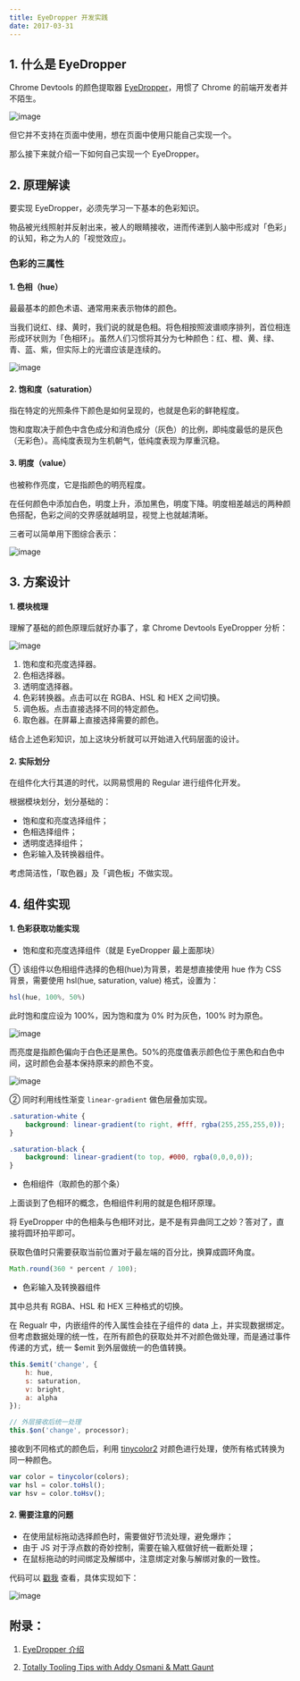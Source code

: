 ```yaml
---
title: EyeDropper 开发实践
date: 2017-03-31
---
```


## 1. 什么是 EyeDropper

Chrome Devtools 的颜色提取器 [EyeDropper](https://developers.google.com/web/tools/chrome-devtools/inspect-styles/edit-styles)，用惯了 Chrome 的前端开发者并不陌生。

<!-- more -->

![image](https://7xidng.com1.z0.glb.clouddn.com/eyedropper.jpg)

但它并不支持在页面中使用，想在页面中使用只能自己实现一个。

那么接下来就介绍一下如何自己实现一个 EyeDropper。

## 2. 原理解读

要实现 EyeDropper，必须先学习一下基本的色彩知识。

物品被光线照射并反射出来，被人的眼睛接收，进而传递到人脑中形成对「色彩」的认知，称之为人的「视觉效应」。

### 色彩的三属性

#### 1. 色相（hue）

最最基本的颜色术语、通常用来表示物体的颜色。

当我们说红、绿、黄时，我们说的就是色相。将色相按照波谱顺序排列，首位相连形成环状则为「色相环」。虽然人们习惯将其分为七种颜色：红、橙、黄、绿、青、蓝、紫，但实际上的光谱应该是连续的。

![image](https://7xidng.com1.z0.glb.clouddn.com/hue.png)

#### 2. 饱和度（saturation）

指在特定的光照条件下颜色是如何呈现的，也就是色彩的鲜艳程度。

饱和度取决于颜色中含色成分和消色成分（灰色）的比例，即纯度最低的是灰色（无彩色）。高纯度表现为生机朝气，低纯度表现为厚重沉稳。

#### 3. 明度（value）

也被称作亮度，它是指颜色的明亮程度。

在任何颜色中添加白色，明度上升，添加黑色，明度下降。明度相差越远的两种颜色搭配，色彩之间的交界感就越明显，视觉上也就越清晰。

三者可以简单用下图综合表示：

![image](https://7xidng.com1.z0.glb.clouddn.com/colorful.jpg)

## 3. 方案设计

#### 1. 模块梳理

理解了基础的颜色原理后就好办事了，拿 Chrome Devtools EyeDropper 分析：

![image](https://7xidng.com1.z0.glb.clouddn.com/eytedropperDetail.png)

1. 饱和度和亮度选择器。
2. 色相选择器。
3. 透明度选择器。
4. 色彩转换器。点击可以在 RGBA、HSL 和 HEX 之间切换。
5. 调色板。点击直接选择不同的特定颜色。
6. 取色器。在屏幕上直接选择需要的颜色。

结合上述色彩知识，加上这块分析就可以开始进入代码层面的设计。

#### 2. 实际划分

在组件化大行其道的时代，以网易惯用的 Regular 进行组件化开发。

根据模块划分，划分基础的：

 - 饱和度和亮度选择组件；
 - 色相选择组件；
 - 透明度选择组件；
 - 色彩输入及转换器组件。

考虑简洁性，「取色器」及「调色板」不做实现。

## 4. 组件实现

#### 1. 色彩获取功能实现

 - 饱和度和亮度选择组件（就是 EyeDropper 最上面那块）

① 该组件以色相组件选择的色相(hue)为背景，若是想直接使用 hue 作为 CSS 背景，需要使用 hsl(hue, saturation, value) 格式，设置为：

```js
hsl(hue, 100%, 50%)
```

此时饱和度应设为 100%，因为饱和度为 0% 时为灰色，100% 时为原色。

![image](https://7xidng.com1.z0.glb.clouddn.com/saturation.png)

而亮度是指颜色偏向于白色还是黑色。50%的亮度值表示颜色位于黑色和白色中间，这时颜色会基本保持原来的颜色不变。

![image](https://7xidng.com1.z0.glb.clouddn.com/value.png)

② 同时利用线性渐变 `linear-gradient` 做色层叠加实现。

```css
.saturation-white {
	background: linear-gradient(to right, #fff, rgba(255,255,255,0));
}

.saturation-black {
	background: linear-gradient(to top, #000, rgba(0,0,0,0));
}
```

 - 色相组件（取颜色的那个条）

上面谈到了色相环的概念，色相组件利用的就是色相环原理。

将 EyeDropper 中的色相条与色相环对比，是不是有异曲同工之妙？答对了，直接将圆环拍平即可。

获取色值时只需要获取当前位置对于最左端的百分比，换算成圆环角度。

```js
Math.round(360 * percent / 100);
```

 - 色彩输入及转换器组件

其中总共有 RGBA、HSL 和 HEX 三种格式的切换。

在 Regualr 中，内嵌组件的传入属性会挂在子组件的 data 上，并实现数据绑定。但考虑数据处理的统一性，在所有颜色的获取处并不对颜色做处理，而是通过事件传递的方式，统一 $emit 到外层做统一的色值转换。

```js
this.$emit('change', {
    h: hue,
    s: saturation,
    v: bright,
    a: alpha
});

// 外层接收后统一处理
this.$on('change', processor);
```

接收到不同格式的颜色后，利用 [tinycolor2](https://www.npmjs.com/package/tinycolor2) 对颜色进行处理，使所有格式转换为同一种颜色。

```js
var color = tinycolor(colors);
var hsl = color.toHsl();
var hsv = color.toHsv();
```

#### 2. 需要注意的问题

 - 在使用鼠标拖动选择颜色时，需要做好节流处理，避免爆炸；
 - 由于 JS 对于浮点数的奇妙控制，需要在输入框做好统一截断处理；
 - 在鼠标拖动的时间绑定及解绑中，注意绑定对象与解绑对象的一致性。

代码可以 [戳我](https://github.com/Deol/regular-color) 查看，具体实现如下：

![image](https://7xidng.com1.z0.glb.clouddn.com/regular-color.jpg)

## 附录：

1. [EyeDropper 介绍](//developers.google.com/web/tools/chrome-devtools/inspect-styles/edit-styles)

2. [Totally Tooling Tips with Addy Osmani & Matt Gaunt](//www.youtube.com/playlist?list=PLNYkxOF6rcIB3ci6nwNyLYNU6RDOU3YyL)